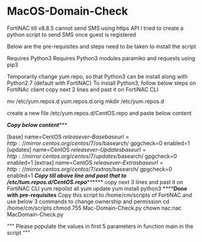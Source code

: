 # MacOS-Domain-Check

FortiNAC till v8.8.5 cannot send SMS using https API
I tried to create a python script to send SMS once guest is registered


Below are the pre-requisites and steps need to be taken to install the script

Requires Python3
Requires Python3 modules paramiko and requests using pip3

Temporarily change yum repo, so that Python3 can be install along with Python2.7 (default with FortiNAC)
To install Python3, follow below steps on FortiNAc client
copy next 2 lines and past it on FortiNAC CLI


mv /etc/yum.repos.d yum.repos.d.orig
mkdir /etc/yum.repos.d


create a new file /etc/yum.repos.d/CentOS.repo and paste below content

*****Copy below content********

[base]
name=CentOS $releasever – Base
baseurl=http://mirror.centos.org/centos/7/os/$basearch/
gpgcheck=0
enabled=1
[updates]
name=CentOS $releasever – Updates
baseurl=http://mirror.centos.org/centos/7/updates/$basearch/
gpgcheck=0
enabled=1
[extras]
name=CentOS $releasever – Extras
baseurl=http://mirror.centos.org/centos/7/extras/$basearch/
gpgcheck=0
enabled=1
*******Copy till above line and past that to /etc/tum.repos.d/CentOS.repo*************
copy next 3 lines and past it on FortiNAC CLI
yum repolist all
yum update
yum install python3
********Done with pre-requisites****
Copy this script to /home/cm/scripts of FortiNAC and use below 3 commands to change ownership and permission
cd /home/cm/scripts
chmod 755 Mac-Domain-Check.py
chown nac:nac MacDomain-Check.py



"""
Please populate the values in first 5 parameters in function main in the script
"""
